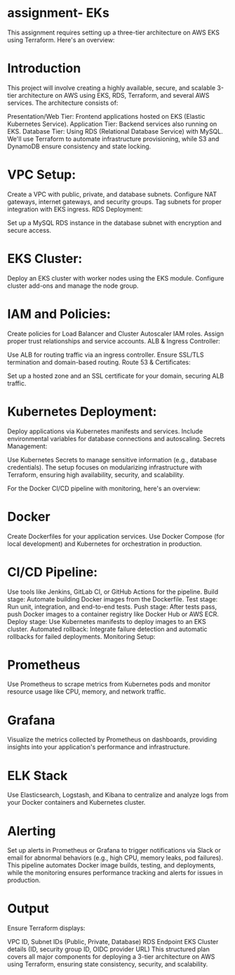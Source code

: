 # assignment- EKs 

This assignment requires setting up a three-tier architecture on AWS EKS using Terraform. Here's an overview:

# Introduction
This project will involve creating a highly available, secure, and scalable 3-tier architecture on AWS using EKS, RDS, Terraform, and several AWS services. The architecture consists of:

Presentation/Web Tier: Frontend applications hosted on EKS (Elastic Kubernetes Service).
Application Tier: Backend services also running on EKS.
Database Tier: Using RDS (Relational Database Service) with MySQL.
We'll use Terraform to automate infrastructure provisioning, while S3 and DynamoDB ensure consistency and state locking.


# VPC Setup:
Create a VPC with public, private, and database subnets.
Configure NAT gateways, internet gateways, and security groups.
Tag subnets for proper integration with EKS ingress.
RDS Deployment:

Set up a MySQL RDS instance in the database subnet with encryption and secure access.

# EKS Cluster:
Deploy an EKS cluster with worker nodes using the EKS module.
Configure cluster add-ons and manage the node group.

# IAM and Policies:
Create policies for Load Balancer and Cluster Autoscaler IAM roles.
Assign proper trust relationships and service accounts.
ALB & Ingress Controller:

Use ALB for routing traffic via an ingress controller.
Ensure SSL/TLS termination and domain-based routing.
Route 53 & Certificates:

Set up a hosted zone and an SSL certificate for your domain, securing ALB traffic.

# Kubernetes Deployment:
Deploy applications via Kubernetes manifests and services.
Include environmental variables for database connections and autoscaling.
Secrets Management:

Use Kubernetes Secrets to manage sensitive information (e.g., database credentials).
The setup focuses on modularizing infrastructure with Terraform, ensuring high availability, security, and scalability.


For the Docker CI/CD pipeline with monitoring, here's an overview:

# Docker
Create Dockerfiles for your application services.
Use Docker Compose (for local development) and Kubernetes for orchestration in production.

# CI/CD Pipeline:
Use tools like Jenkins, GitLab CI, or GitHub Actions for the pipeline.
Build stage: Automate building Docker images from the Dockerfile.
Test stage: Run unit, integration, and end-to-end tests.
Push stage: After tests pass, push Docker images to a container registry like Docker Hub or AWS ECR.
Deploy stage: Use Kubernetes manifests to deploy images to an EKS cluster.
Automated rollback: Integrate failure detection and automatic rollbacks for failed deployments.
Monitoring Setup:

# Prometheus
Use Prometheus to scrape metrics from Kubernetes pods and monitor resource usage like CPU, memory, and network traffic.

# Grafana
Visualize the metrics collected by Prometheus on dashboards, providing insights into your application's performance and infrastructure.

# ELK Stack
Use Elasticsearch, Logstash, and Kibana to centralize and analyze logs from your Docker containers and Kubernetes cluster.

# Alerting
Set up alerts in Prometheus or Grafana to trigger notifications via Slack or email for abnormal behaviors (e.g., high CPU, memory leaks, pod failures).
This pipeline automates Docker image builds, testing, and deployments, while the monitoring ensures performance tracking and alerts for issues in production.

# Output
Ensure Terraform displays:

VPC ID, Subnet IDs (Public, Private, Database)
RDS Endpoint
EKS Cluster details (ID, security group ID, OIDC provider URL)
This structured plan covers all major components for deploying a 3-tier architecture on AWS using Terraform, ensuring state consistency, security, and scalability.








